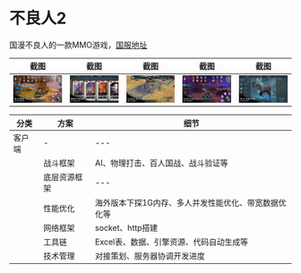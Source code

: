 # 不良人2
国漫不良人的一款MMO游戏，<a href="https://apps.apple.com/cn/app/id1147115385">国服地址</a>

| 截图 | 截图 | 截图 | 截图 | 截图 | 
| --- | - | --- | --- | - |
| ![](iPhone_0.jpg) | ![](iPhone_1.jpg) | ![](iPhone_2.jpg) | ![](iPhone_3.jpg) | ![](iPhone_4.jpg) 



| 分类 | 方案 | 细节 |
| --- | - | --- |
| 客户端 | - | --- |
|  | 战斗框架 | AI、物理打击、百人国战、战斗验证等 |
|  | 底层资源框架 | --- |
|  | 性能优化 | 海外版本下探1G内存、多人并发性能优化、带宽数据优化等 |
|  | 网络框架 | socket、http搭建 |
|  | 工具链 | Excel表、数据、引擎资源、代码自动生成等 |
|  | 技术管理 | 对接策划、服务器协调开发进度 |
